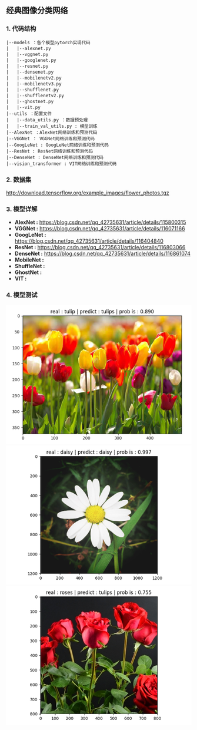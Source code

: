 ## 经典图像分类网络

### 1. 代码结构
```
|--models ：各个模型pytorch实现代码
|   |--alexnet.py
|   |--vggnet.py
|   |--googlenet.py
|   |--resnet.py
|   |--densenet.py
|   |--mobilenetv2.py
|   |--mobilenetv3.py
|   |--shufflenet.py
|   |--shufflenetv2.py
|   |--ghostnet.py
|   |--vit.py
|--utils ：配置文件
|   |--data_utils.py ：数据预处理
|   |--train_val_utils.py : 模型训练
|--AlexNet ：AlexNet网络训练和预测代码
|--VGGNet ： VGGNet网络训练和预测代码
|--GoogLeNet : GoogLeNet网络训练和预测代码
|--ResNet : ResNet网络训练和预测代码
|--DenseNet : DenseNet网络训练和预测代码
|--vision_transformer : VIT网络训练和预测代码
```

### 2. 数据集
http://download.tensorflow.org/example_images/flower_photos.tgz

### 3. 模型详解
- **AlexNet :** https://blog.csdn.net/qq_42735631/article/details/115800315
- **VGGNet :** https://blog.csdn.net/qq_42735631/article/details/116071166
- **GoogLeNet :** https://blog.csdn.net/qq_42735631/article/details/116404840
- **ResNet :** https://blog.csdn.net/qq_42735631/article/details/116803066
- **DenseNet :** https://blog.csdn.net/qq_42735631/article/details/116861074
- **MobileNet :**
- **ShuffleNet :**
- **GhostNet :**
- **VIT :**

### 4. 模型测试
![](dulip_pre.png)
![](daisy_pre.png)
![](roses_pre.png)